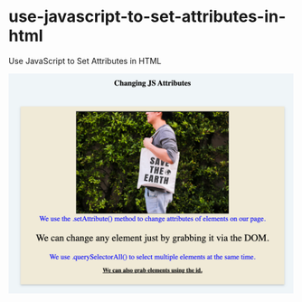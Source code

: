 # use-javascript-to-set-attributes-in-html
Use JavaScript to Set Attributes in HTML


![Text hrere](./assets/images/Screenshot-1.png)
